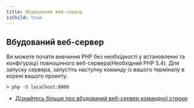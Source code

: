 ```yaml
---
title: Вбудований веб-сервер
isChild: true
---
```


## Вбудований веб-сервер

Ви можете почати вивчення PHP без необхідності у встановленні та конфігурації повноцінного веб-сервера(Необхідний PHP 5.4). Для запуску сервера, запустіть наступну команду із вашого терміналу в корені вашого проекту:

    > php -S localhost:8000

* [Дізнайтесь більше про вбудований веб-сервер командної строки][cli-server]

[cli-server]: http://www.php.net/manual/en/features.commandline.webserver.php
